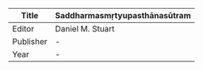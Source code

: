|Title | Saddharmasmṛtyupasthānasūtram 
| --- | --- 
|Editor | Daniel M. Stuart
|Publisher | -
|Year | -